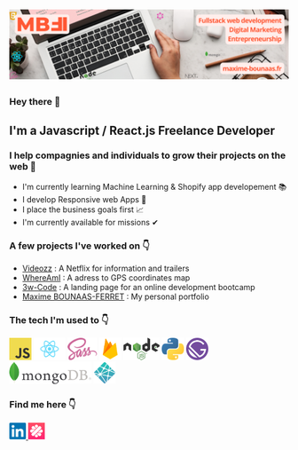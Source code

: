 # [![Maxime Bounaas Header](https://github.com/MaximeBF2000/MaximeBF2000/blob/master/github_header.png)](https://maxime-ferret.vercel.app/)

### Hey there 👋

## I'm a Javascript / React.js Freelance Developer
### I help compagnies and individuals to grow their projects on the web 🚀

- I'm currently learning Machine Learning & Shopify app developement 📚
- I develop Responsive web Apps 📱
- I place the business goals first 📈  
- I'm currently available for missions ✔

### A few projects I've worked on 👇
- [Videozz](https://videozz.netlify.app/) : A Netflix for information and trailers
- [WhereAmI](https://where-i-am.netlify.app/) : A adress to GPS coordinates map
- [3w-Code](https://3w-code.netlify.app/) : A landing page for an online development bootcamp
- [Maxime BOUNAAS-FERRET](https://maxime-bounaas.fr/) : My personal portfolio

### The tech I'm used to 👇
<a> <img height="40" src="https://github.com/MaximeBF2000/MaximeBF2000/blob/master/jsLogo.png" /> </a>
<a> <img height="40" src="https://github.com/MaximeBF2000/MaximeBF2000/blob/master/reactLogo.png" /> </a>
<a> <img height="40" src="https://github.com/MaximeBF2000/MaximeBF2000/blob/master/sassLogo.png" /> </a>
<a> <img height="40" src="https://github.com/MaximeBF2000/MaximeBF2000/blob/master/firebaseLogo.png" /> </a>
<a> <img height="40" src="https://github.com/MaximeBF2000/MaximeBF2000/blob/master/nodejsLogo.png" /> </a>
<a> <img height="40" src="https://github.com/MaximeBF2000/MaximeBF2000/blob/master/pythonLogo.png" /> </a>
<a> <img height="40" src="https://github.com/MaximeBF2000/MaximeBF2000/blob/master/gatsbyLogo.png" /> </a>
<a> <img height="40" src="https://github.com/MaximeBF2000/MaximeBF2000/blob/master/mongodbLogo.png" /> </a>
<a> <img height="40" src="https://github.com/MaximeBF2000/MaximeBF2000/blob/master/netlifyLogo.png" /> </a>

### Find me here 👇
<a target="_blank" href="https://www.linkedin.com/in/maximebounaasferret/"> <img height="30" src="https://github.com/MaximeBF2000/MaximeBF2000/blob/master/social_linkedin.png" /> </a>
<a target="_blank" href="https://www.malt.fr/profile/maximebounaas"> <img height="30" src="https://github.com/MaximeBF2000/MaximeBF2000/blob/master/social_malt.png" /> </a>

